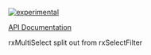 [![experimental](http://badges.github.io/stability-badges/dist/experimental.svg)](http://github.com/badges/stability-badges)

[API Documentation](ngdocs/index.html#/api/rxMultiSelect)

rxMultiSelect split out from rxSelectFilter
